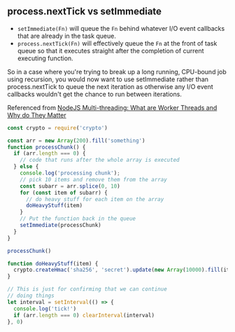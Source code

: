 
## process.nextTick vs setImmediate

* `setImmediate(Fn)` will queue the `Fn` behind whatever I/O event callbacks that are already in the task queue. 
* `process.nextTick(Fn)` will effectively queue the `Fn` at the front of task queue so that it executes straight after the completion of current executing function.

So in a case where you're trying to break up a long running, CPU-bound job using recursion, you would now want to use setImmediate rather than process.nextTick to queue the next iteration as otherwise any I/O event callbacks wouldn't get the chance to run between iterations.

Referenced from [NodeJS Multi-threading: What are Worker Threads and Why do They Matter](https://blog.logrocket.com/node-js-multithreading-what-are-worker-threads-and-why-do-they-matter-48ab102f8b10)

```js
const crypto = require('crypto')

const arr = new Array(200).fill('something')
function processChunk() {
  if (arr.length === 0) {
    // code that runs after the whole array is executed
  } else {
    console.log('processing chunk');
    // pick 10 items and remove them from the array
    const subarr = arr.splice(0, 10)
    for (const item of subarr) {
      // do heavy stuff for each item on the array
      doHeavyStuff(item)
    }
    // Put the function back in the queue
    setImmediate(processChunk)
  }
}

processChunk()

function doHeavyStuff(item) {
  crypto.createHmac('sha256', 'secret').update(new Array(10000).fill(item).join('.')).digest('hex')
}

// This is just for confirming that we can continue
// doing things
let interval = setInterval(() => {
  console.log('tick!')
  if (arr.length === 0) clearInterval(interval)
}, 0)
```
